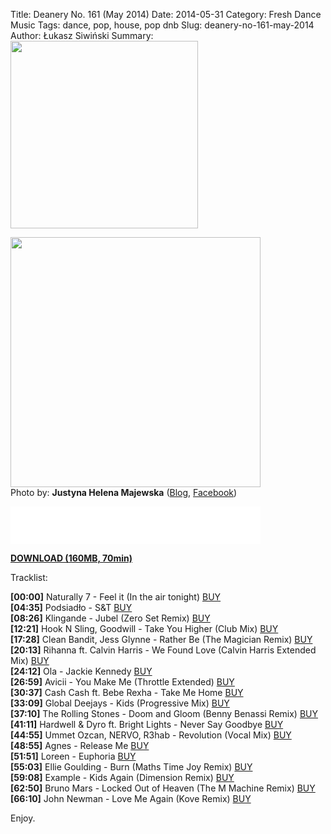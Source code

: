 Title: Deanery No. 161 (May 2014)
Date: 2014-05-31
Category: Fresh Dance Music
Tags: dance, pop, house, pop dnb
Slug: deanery-no-161-may-2014
Author: Łukasz Siwiński
Summary: <img width="300" src="https://drive.google.com/uc?export=download&id=0B8ZWtaisj528cFA2X1c5VXRzekE" />

<a href ="https://drive.google.com/uc?export=download&id=0B8ZWtaisj528NDBkc0tHRTZPQ1k" 
    title="DOWNLOAD" target="_blank">
    <img width="400" src="https://drive.google.com/uc?export=download&id=0B8ZWtaisj528cFA2X1c5VXRzekE" />
</a><br/>
Photo by: **Justyna Helena Majewska** 
(<a href="http://www.justynahelenamajewska.blogspot.com/" target="_blank">Blog</a>, 
<a href="https://www.facebook.com/justyna.helena.majewska.fotografia" target="_blank">Facebook</a>)

<iframe width="400" height="60" src="//www.mixcloud.com/widget/iframe/?feed=http%3A%2F%2Fwww.mixcloud.com%2FFreshDanceMusic%2Fdeanery-no-161-may-2014%2F&amp;mini=1&amp;embed_uuid=f21dd33b-97b1-4ea2-bd8f-261ff9b43af1&amp;replace=0&amp;hide_cover=1&amp;hide_artwork=1&amp;embed_type=widget_standard&amp;hide_tracklist=1" frameborder="0"></iframe>

<a href ="https://drive.google.com/uc?export=download&id=0B8ZWtaisj528NDBkc0tHRTZPQ1k" 
    title="Fresh Dance Music - For An Angel (January 2010)" target="_blank">
**DOWNLOAD (160MB, 70min)**
</a>

Tracklist:  

**[00:00]** Naturally 7 - Feel it (In the air tonight) 
<a href="https://itunes.apple.com/pl/album/feel-it-in-the-air-tonight/id437778850?i=437778856" target="_blank">BUY</a>  
**[04:35]** Podsiadło - S&T 
<a href="https://itunes.apple.com/pl/album/s-t/id646451952?i=646452100" target="_blank">BUY</a>  
**[08:26]** Klingande - Jubel (Zero Set Remix) 
<a href="https://itunes.apple.com/pl/album/jubel-zero-set-remix/id785451906?i=785451917" target="_blank">BUY</a>  
**[12:21]** Hook N Sling, Goodwill - Take You Higher (Club Mix) 
<a href="https://itunes.apple.com/pl/album/take-you-higher/id794401637?i=794401812" target="_blank">BUY</a>  
**[17:28]** Clean Bandit, Jess Glynne - Rather Be (The Magician Remix)
<a href="https://itunes.apple.com/pl/album/rather-be-feat.-jess-glynne/id787234308?i=787234404" target="_blank">BUY</a>  
**[20:13]** Rihanna ft. Calvin Harris - We Found Love (Calvin Harris Extended Mix)
<a href="https://itunes.apple.com/pl/album/we-found-love-calvin-harris/id479237541?i=479237657" target="_blank">BUY</a>  
**[24:12]** Ola - Jackie Kennedy
<a href="https://itunes.apple.com/pl/album/jackie-kennedy/id825039846?i=825040951" target="_blank">BUY</a>  
**[26:59]** Avicii - You Make Me (Throttle Extended)
<a href="https://itunes.apple.com/pl/album/you-make-me-throttle-extended/id849002360?i=849002716" target="_blank">BUY</a>  
**[30:37]** Cash Cash ft. Bebe Rexha - Take Me Home
<a href="https://itunes.apple.com/pl/album/take-me-home-feat.-bebe-rexha/id807417251?i=807417253" target="_blank">BUY</a>  
**[33:09]** Global Deejays - Kids (Progressive Mix)
<a href="https://itunes.apple.com/pl/album/kids-progressive-mix/id785450863?i=785450876" target="_blank">BUY</a>  
**[37:10]** The Rolling Stones - Doom and Gloom (Benny Benassi Remix) 
<a href="https://itunes.apple.com/pl/album/doom-gloom-benny-benassi-remix/id584630205?i=584630276" target="_blank">BUY</a>  
**[41:11]** Hardwell & Dyro ft. Bright Lights - Never Say Goodbye
<a href="https://itunes.apple.com/pl/album/never-say-goodbye-feat.-bright/id715475542?i=715475601" target="_blank">BUY</a>  
**[44:55]** Ummet Ozcan, NERVO, R3hab - Revolution (Vocal Mix)
<a href="https://itunes.apple.com/pl/album/revolution-vocal-mix/id810655494?i=810655542" target="_blank">BUY</a>  
**[48:55]** Agnes - Release Me 
<a href="https://itunes.apple.com/pl/album/release-me/id481629484?i=481629490" target="_blank">BUY</a>  
**[51:51]** Loreen - Euphoria 
<a href="https://itunes.apple.com/pl/album/euphoria/id568113928?i=568114160" target="_blank">BUY</a>  
**[55:03]** Ellie Goulding - Burn (Maths Time Joy Remix)
<a href="https://itunes.apple.com/pl/album/burn-maths-time-joy-remix/id683253501?i=683253630" target="_blank">BUY</a>  
**[59:08]** Example - Kids Again (Dimension Remix)
<a href="https://itunes.apple.com/pl/album/kids-again-dimension-remix/id823605751?i=823605756" target="_blank">BUY</a>  
**[62:50]** Bruno Mars - Locked Out of Heaven (The M Machine Remix) 
<a href="https://itunes.apple.com/pl/album/locked-out-heaven-m-machine/id598054288?i=598054297" target="_blank">BUY</a>  
**[66:10]** John Newman - Love Me Again (Kove Remix) 
<a href="https://itunes.apple.com/pl/album/love-me-again-kove-remix/id640379985?i=640380404" target="_blank">BUY</a>  

Enjoy.